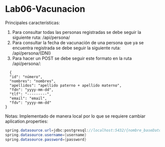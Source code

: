 # Lab06-Vacunacion

Principales características:  
  1. Para consultar todas las personas registradas se debe seguir la siguiente ruta: /api/persona/  
  2. Para consultar la fecha de vacunación de una persona que ya se encuentra registrada se debe seguir la siguiente ruta: /api/persona/{DNI}  
  3. Para hacer un POST se debe seguir este formato en la ruta /api/persona/:  
  ```
    {
    "id": "número",
    "nombres": "nombres",
    "apellidos": "apellido paterno + apellido materno",
    "fdn": "yyyy-mm-dd",
    "tlf": "---------",
    "email": "email",
    "fdv": "yyyy-mm-dd"
  }
  ```
  Notas: Implementado de manera local por lo que se requiere cambiar aplication.properties:
  ```java
  spring.datasource.url=jdbc:postgresql://localhost:5432/{nombre_baseDatos}
  spring.datasource.username={username}
  spring.datasource.password={password}
  ```
